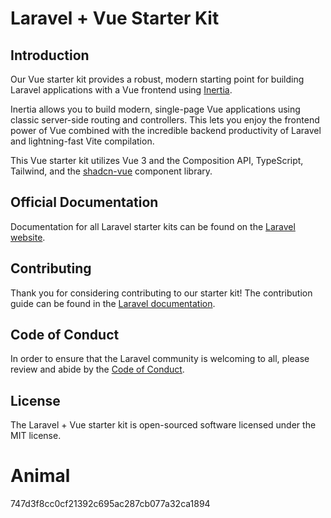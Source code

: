 
# Laravel + Vue Starter Kit

## Introduction

Our Vue starter kit provides a robust, modern starting point for building Laravel applications with a Vue frontend using [Inertia](https://inertiajs.com).

Inertia allows you to build modern, single-page Vue applications using classic server-side routing and controllers. This lets you enjoy the frontend power of Vue combined with the incredible backend productivity of Laravel and lightning-fast Vite compilation.

This Vue starter kit utilizes Vue 3 and the Composition API, TypeScript, Tailwind, and the [shadcn-vue](https://www.shadcn-vue.com) component library.

## Official Documentation

Documentation for all Laravel starter kits can be found on the [Laravel website](https://laravel.com/docs/starter-kits).

## Contributing

Thank you for considering contributing to our starter kit! The contribution guide can be found in the [Laravel documentation](https://laravel.com/docs/contributions).

## Code of Conduct

In order to ensure that the Laravel community is welcoming to all, please review and abide by the [Code of Conduct](https://laravel.com/docs/contributions#code-of-conduct).

## License

The Laravel + Vue starter kit is open-sourced software licensed under the MIT license.

# Animal
 747d3f8cc0cf21392c695ac287cb077a32ca1894

